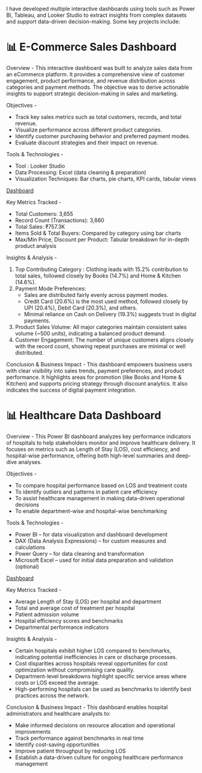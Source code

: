 I have developed multiple interactive dashboards using tools such as Power BI, Tableau, and Looker Studio to extract insights from complex datasets and support data-driven decision-making. Some key projects include:
# 📊 E-Commerce Sales Dashboard
Overview - This interactive dashboard was built to analyze sales data from an eCommerce platform. It provides a comprehensive view of customer engagement, product performance, and revenue distribution across categories and payment methods. The objective was to derive actionable insights to support strategic decision-making in sales and marketing.

Objectives - 
- Track key sales metrics such as total customers, records, and total revenue.
- Visualize performance across different product categories.
- Identify customer purchasing behavior and preferred payment modes.
- Evaluate discount strategies and their impact on revenue.

Tools & Technologies -
- Tool : Looker Studio
- Data Processing: Excel (data cleaning & preparation)
- Visualization Techniques: Bar charts, pie charts, KPI cards, tabular views

[Dashboard](https://github.com/Sanskruti1702/Data-Visualization-Projects/blob/main/Screenshot%202025-05-07%20114847.png)

Key Metrics Tracked - 
- Total Customers: 3,655
- Record Count (Transactions): 3,660
- Total Sales: ₹757.3K
- Items Sold & Total Buyers: Compared by category using bar charts
- Max/Min Price, Discount per Product: Tabular breakdown for in-depth product analysis

Insights & Analysis -
1. Top Contributing Category : Clothing leads with 15.2% contribution to total sales, followed closely by Books (14.7%) and Home & Kitchen (14.6%).
2. Payment Mode Preferences:
   - Sales are distributed fairly evenly across payment modes.
   - Credit Card (20.6%) is the most used method, followed closely by UPI (20.4%), Debit Card (20.3%), and others.
   - Minimal reliance on Cash on Delivery (19.3%) suggests trust in digital payments.
3. Product Sales Volume: All major categories maintain consistent sales volume (~500 units), indicating a balanced product demand.
4. Customer Engagement: The number of unique customers aligns closely with the record count, showing repeat purchases are minimal or well distributed.

Conclusion & Business Impact -
This dashboard empowers business users with clear visibility into sales trends, payment preferences, and product performance. It highlights areas for promotion (like Books and Home & Kitchen) and supports pricing strategy through discount analytics. It also indicates the success of digital payment integration.

# 📊 Healthcare Data Dashboard
Overview - This Power BI dashboard analyzes key performance indicators of hospitals to help stakeholders monitor and improve healthcare delivery. It focuses on metrics such as Length of Stay (LOS), cost efficiency, and hospital-wise performance, offering both high-level summaries and deep-dive analyses.

Objectives - 
- To compare hospital performance based on LOS and treatment costs
- To identify outliers and patterns in patient care efficiency
- To assist healthcare management in making data-driven operational decisions
- To enable department-wise and hospital-wise benchmarking
  
Tools & Technologies -
- Power BI – for data visualization and dashboard development
- DAX (Data Analysis Expressions) – for custom measures and calculations
- Power Query – for data cleaning and transformation
- Microsoft Excel – used for initial data preparation and validation (optional)

[Dashboard](https://github.com/Sanskruti1702/Data-Visualization-Projects/blob/main/HealthStat-DB/Description.md)

Key Metrics Tracked - 
- Average Length of Stay (LOS) per hospital and department
- Total and average cost of treatment per hospital
- Patient admission volume
- Hospital efficiency scores and benchmarks
- Departmental performance indicators
  
Insights & Analysis -
- Certain hospitals exhibit higher LOS compared to benchmarks, indicating potential inefficiencies in care or discharge processes.
- Cost disparities across hospitals reveal opportunities for cost optimization without compromising care quality.
- Department-level breakdowns highlight specific service areas where costs or LOS exceed the average.
- High-performing hospitals can be used as benchmarks to identify best practices across the network.

Conclusion & Business Impact - This dashboard enables hospital administrators and healthcare analysts to:
- Make informed decisions on resource allocation and operational improvements
- Track performance against benchmarks in real time
- Identify cost-saving opportunities
- Improve patient throughput by reducing LOS
- Establish a data-driven culture for ongoing healthcare performance management




  

